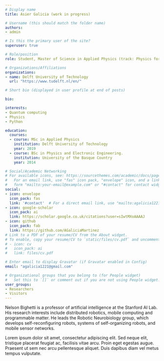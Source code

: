 ```yaml
---
# Display name
title: Asier Galicia (work in progress)

# Username (this should match the folder name)
authors:
- admin

# Is this the primary user of the site?
superuser: true

# Role/position
role: Student, Master of Science in Applied Physics (track: Physics for Quantum Devices and Quantum Computing)

# Organizations/Affiliations
organizations:
- name: Delft University of Technology
  url: "https://www.tudelft.nl/en/"

# Short bio (displayed in user profile at end of posts)

bio: 

interests:
- Quantum computing
- Physics
- Python

education:
  courses:
  - course: MSc in Applied Physics
    institution: Delft University of Technology
    year: 2019
  - course: BSc in Physics and Electronic Engineering.
    institution: University of the Basque Country
    year: 2014

# Social/Academic Networking
# For available icons, see: https://sourcethemes.com/academic/docs/page-builder/#icons
#   For an email link, use "fas" icon pack, "envelope" icon, and a link in the
#   form "mailto:your-email@example.com" or "#contact" for contact widget.
social:
- icon: envelope
  icon_pack: fas
  link: '#contact'  # For a direct email link, use "mailto:agalicia1221@gmail.com".
- icon: google-scholar
  icon_pack: ai
  link: https://scholar.google.co.uk/citations?user=sIwtMXoAAAAJ
- icon: github
  icon_pack: fab
  link: https://github.com/AGaliciaMartinez
# Link to a PDF of your resume/CV from the About widget.
# To enable, copy your resume/CV to `static/files/cv.pdf` and uncomment the lines below.
# - icon: cv
#   icon_pack: ai
#   link: files/cv.pdf

# Enter email to display Gravatar (if Gravatar enabled in Config)
email: "agalicia1221@gmail.com"

# Organizational groups that you belong to (for People widget)
#   Set this to `[]` or comment out if you are not using People widget.
user_groups:
- Researchers
- Visitors
---
```


Nelson Bighetti is a professor of artificial intelligence at the Stanford AI Lab. His research interests include distributed robotics, mobile computing and programmable matter. He leads the Robotic Neurobiology group, which develops self-reconfiguring robots, systems of self-organizing robots, and mobile sensor networks.

Lorem ipsum dolor sit amet, consectetur adipiscing elit. Sed neque elit, tristique placerat feugiat ac, facilisis vitae arcu. Proin eget egestas augue. Praesent ut sem nec arcu pellentesque aliquet. Duis dapibus diam vel metus tempus vulputate.

